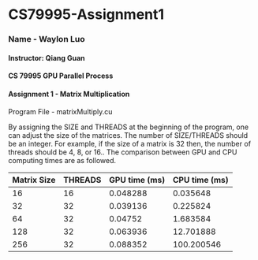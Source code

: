 # CS79995-Assignment1
### Name - Waylon Luo
#### Instructor:  Qiang Guan 
#### CS 79995 GPU Parallel Process 
#### Assignment 1 - Matrix Multiplication 

Program File - matrixMultiply.cu

By assigning the SIZE and THREADS at the beginning of the program, 
one can adjust the size of the matrices. The number of SIZE/THREADS
should be an integer. For example, if the size of a matrix is 32 then, 
the number of threads should be 4, 8, or 16.. The comparison between 
GPU and CPU computing times are as followed. 

|Matrix Size    | THREADS | GPU time (ms) |	CPU time (ms) |
|---------------|---------|---------------|-------------------|
|	16	| 16	  |	0.048288  |	 0.035648     |
|	32	| 32	  |	0.039136  |	 0.225824     |
|	64	| 32	  |	0.04752	  |	 1.683584     |
|	128	| 32	  |	0.063936  |	 12.701888    |
|	256	| 32	  |	0.088352  |	 100.200546   |
